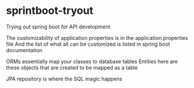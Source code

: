 # sprintboot-tryout
Trying out spring boot for API development

The customizability of application properties is in the application.properties file
And the list of what all can be customized is listed in spring boot documentation

ORMs essentially map your classes to database tables
Entities here are these objects that are created to be mapped as a table

JPA repository is where the SQL magic happens
